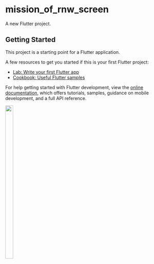# mission_of_rnw_screen

A new Flutter project.

## Getting Started

This project is a starting point for a Flutter application.

A few resources to get you started if this is your first Flutter project:

- [Lab: Write your first Flutter app](https://docs.flutter.dev/get-started/codelab)
- [Cookbook: Useful Flutter samples](https://docs.flutter.dev/cookbook)

For help getting started with Flutter development, view the
[online documentation](https://docs.flutter.dev/), which offers tutorials,
samples, guidance on mobile development, and a full API reference.



<p>
  <img src = "https://user-images.githubusercontent.com/113697861/214846142-50f9ede5-bbbf-4d53-971c-c8968807f571.jpg" width=22% height=35%>
</p>


